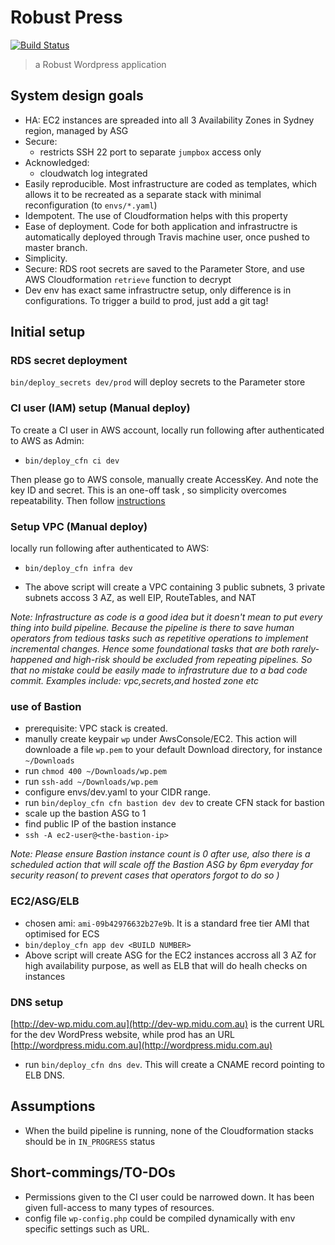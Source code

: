 
# Robust Press
[![Build Status](https://travis-ci.org/SongGithub/robust-press.svg?branch=master)](https://travis-ci.org/SongGithub/robust-press)

> a Robust Wordpress application


## System design goals

- HA: EC2 instances are spreaded into all 3 Availability Zones in Sydney region, managed by ASG
- Secure:
  - restricts SSH 22 port to separate `jumpbox` access only
- Acknowledged:
  - cloudwatch log integrated
- Easily reproducible. Most infrastructure are coded as templates, which allows it to be recreated as a separate stack with minimal reconfiguration (to `envs/*.yaml`)
- Idempotent. The use of Cloudformation helps with this property
- Ease of deployment. Code for both application and infrastructre is automatically deployed through Travis machine user, once pushed to master branch.
- Simplicity.
- Secure: RDS root secrets are saved to the Parameter Store, and use AWS Cloudformation `retrieve` function to decrypt
- Dev env has exact same infrastructre setup, only difference is in configurations. To trigger a build to prod, just add a git tag!

## Initial setup

### RDS secret deployment
`bin/deploy_secrets dev/prod` will deploy secrets to the Parameter store

### CI user (IAM) setup (Manual deploy)

To create a CI user in AWS account, locally run following after authenticated to AWS as Admin:
- `bin/deploy_cfn ci dev`

Then please go to AWS console, manually create AccessKey. And note the key ID and secret. This is an one-off task
, so simplicity overcomes repeatability. Then follow [instructions](https://docs.travis-ci.com/user/encryption-keys/)

### Setup VPC (Manual deploy)
locally run following after authenticated to AWS:

- `bin/deploy_cfn infra dev`

- The above script will create a VPC containing 3 public subnets, 3 private subnets
accoss 3 AZ, as well EIP, RouteTables, and NAT

*Note: Infrastructure as code is a good idea but it doesn't mean to put every thing
into build pipeline. Because the pipeline is there to save human operators
from tedious tasks such as repetitive operations to implement incremental changes.
Hence some foundational tasks that are both rarely-happened and high-risk
should be excluded from repeating pipelines. So that no mistake could be
easily made to infrastruture due to a bad code commit. Examples include:
vpc,secrets,and hosted zone etc*

### use of Bastion
- prerequisite: VPC stack is created.
- manully create keypair `wp` under AwsConsole/EC2. This action will
downloade a file `wp.pem` to your default Download directory,
 for instance `~/Downloads`
- run `chmod 400 ~/Downloads/wp.pem`
- run `ssh-add ~/Downloads/wp.pem`
- configure envs/dev.yaml to your CIDR range.
- run `bin/deploy_cfn cfn bastion dev dev` to create CFN stack for bastion
- scale up the bastion ASG to 1
- find public IP of the bastion instance
- `ssh -A ec2-user@<the-bastion-ip>`

*Note: Please ensure Bastion instance count is 0 after use, also there is a scheduled action that will scale off the Bastion ASG by 6pm everyday for security reason( to prevent cases that operators forgot to do so )*

### EC2/ASG/ELB
- chosen ami: `ami-09b42976632b27e9b`. It is a standard free tier AMI that optimised for ECS
- `bin/deploy_cfn app dev <BUILD NUMBER>`
- Above script will create ASG for the EC2 instances accross all 3 AZ for high availability purpose,
as well as ELB that will do healh checks on instances


### DNS setup

[http://dev-wp.midu.com.au](http://dev-wp.midu.com.au) is the current URL for the dev WordPress website,
while prod has an URL [http://wordpress.midu.com.au](http://wordpress.midu.com.au)
- run `bin/deploy_cfn dns dev`. This will create a CNAME record pointing to ELB DNS.

## Assumptions
- When the build pipeline is running, none of the Cloudformation stacks should be in `IN_PROGRESS` status

## Short-commings/TO-DOs
- Permissions given to the CI user could be narrowed down. It has been given full-access to many types of resources.
- config file `wp-config.php` could be compiled dynamically with env specific settings such as URL.
